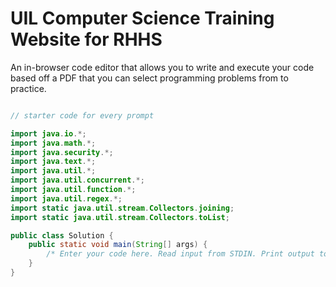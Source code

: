 # UIL Computer Science Training Website for RHHS

An in-browser code editor that allows you to write and execute your code based off a PDF that you can select programming problems from to practice.

```java

// starter code for every prompt

import java.io.*;
import java.math.*;
import java.security.*;
import java.text.*;
import java.util.*;
import java.util.concurrent.*;
import java.util.function.*;
import java.util.regex.*;
import static java.util.stream.Collectors.joining;
import static java.util.stream.Collectors.toList;

public class Solution {
    public static void main(String[] args) {
        /* Enter your code here. Read input from STDIN. Print output to STDOUT. Your class should be named Solution. */
    }
}
```
